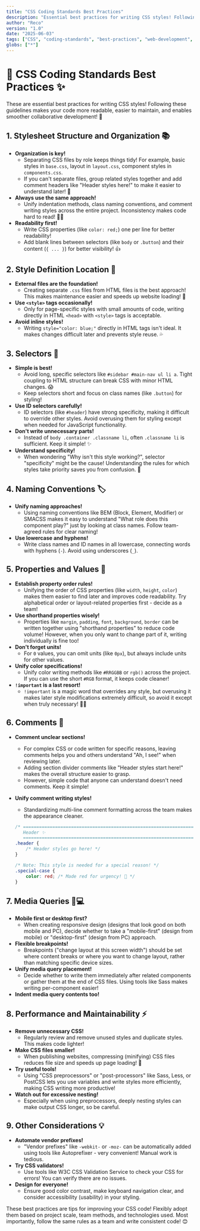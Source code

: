 ```yaml
---
title: "CSS Coding Standards Best Practices"
description: "Essential best practices for writing CSS styles! Following these guidelines makes your code more readable, easier to maintain, and enables smoother collaborative development! 🚀"
author: "Reco"
version: "1.0"
date: "2025-06-03"
tags: ["CSS", "coding-standards", "best-practices", "web-development", "stylesheets", "コーディング規約", "ベストプラクティス", "ウェブ開発", "スタイルシート"]
globs: ["*"]
---
```


# 🎨 CSS Coding Standards Best Practices ✨

These are essential best practices for writing CSS styles! Following these guidelines makes your code more readable, easier to maintain, and enables smoother collaborative development! 🚀

## 1. Stylesheet Structure and Organization 📚

*   **Organization is key!**
    *   Separating CSS files by role keeps things tidy! For example, basic styles in `base.css`, layout in `layout.css`, component styles in `components.css`.
    *   If you can't separate files, group related styles together and add comment headers like "Header styles here!" to make it easier to understand later! 👀
*   **Always use the same approach!**
    *   Unify indentation methods, class naming conventions, and comment writing styles across the entire project. Inconsistency makes code hard to read! 🙅‍♀️
*   **Readability first!**
    *   Write CSS properties (like `color: red;`) one per line for better readability!
    *   Add blank lines between selectors (like `body` or `.button`) and their content (`{ ... }`) for better visibility! 👍

## 2. Style Definition Location 📍

*   **External files are the foundation!**
    *   Creating separate `.css` files from HTML files is the best approach! This makes maintenance easier and speeds up website loading! 💨
*   **Use `<style>` tags occasionally!**
    *   Only for page-specific styles with small amounts of code, writing directly in HTML `<head>` with `<style>` tags is acceptable.
*   **Avoid inline styles!**
    *   Writing `style="color: blue;"` directly in HTML tags isn't ideal. It makes changes difficult later and prevents style reuse. 💦

## 3. Selectors 🎯

*   **Simple is best!**
    *   Avoid long, specific selectors like `#sidebar #main-nav ul li a`. Tight coupling to HTML structure can break CSS with minor HTML changes. 😱
    *   Keep selectors short and focus on class names (like `.button`) for styling!
*   **Use ID selectors carefully!**
    *   ID selectors (like `#header`) have strong specificity, making it difficult to override other styles. Avoid overusing them for styling except when needed for JavaScript functionality.
*   **Don't write unnecessary parts!**
    *   Instead of `body .container .classname li`, often `.classname li` is sufficient. Keep it simple! ✨
*   **Understand specificity!**
    *   When wondering "Why isn't this style working?", selector "specificity" might be the cause! Understanding the rules for which styles take priority saves you from confusion. 🤔

## 4. Naming Conventions 🏷️

*   **Unify naming approaches!**
    *   Using naming conventions like BEM (Block, Element, Modifier) or SMACSS makes it easy to understand "What role does this component play?" just by looking at class names. Follow team-agreed rules for clear naming!
*   **Use lowercase and hyphens!**
    *   Write class names and ID names in all lowercase, connecting words with hyphens (`-`). Avoid using underscores (`_`).

## 5. Properties and Values 🌈

*   **Establish property order rules!**
    *   Unifying the order of CSS properties (like `width`, `height`, `color`) makes them easier to find later and improves code readability. Try alphabetical order or layout-related properties first - decide as a team!
*   **Use shorthand properties wisely!**
    *   Properties like `margin`, `padding`, `font`, `background`, `border` can be written together using "shorthand properties" to reduce code volume! However, when you only want to change part of it, writing individually is fine too!
*   **Don't forget units!**
    *   For `0` values, you can omit units (like `0px`), but always include units for other values.
*   **Unify color specifications!**
    *   Unify color writing methods like `#RRGGBB` or `rgb()` across the project. If you can use the short `#RGB` format, it keeps code cleaner!
*   **`!important` is a last resort!**
    *   `!important` is a magic word that overrides any style, but overusing it makes later style modifications extremely difficult, so avoid it except when truly necessary! 🙅‍♀️

## 6. Comments 💬

*   **Comment unclear sections!**
    *   For complex CSS or code written for specific reasons, leaving comments helps you and others understand "Ah, I see!" when reviewing later.
    *   Adding section divider comments like "Header styles start here!" makes the overall structure easier to grasp.
    *   However, simple code that anyone can understand doesn't need comments. Keep it simple!
*   **Unify comment writing styles!**
    *   Standardizing multi-line comment formatting across the team makes the appearance cleaner.

    ```css
    /* ==========================================================================
       Header ✨
       ========================================================================== */
    .header {
        /* Header styles go here! */
    }

    /* Note: This style is needed for a special reason! */
    .special-case {
        color: red; /* Made red for urgency! 🚨 */
    }
    ```

## 7. Media Queries 📱💻

*   **Mobile first or desktop first?**
    *   When creating responsive design (designs that look good on both mobile and PC), decide whether to take a "mobile-first" (design from mobile) or "desktop-first" (design from PC) approach.
*   **Flexible breakpoints!**
    *   Breakpoints ("change layout at this screen width") should be set where content breaks or where you want to change layout, rather than matching specific device sizes.
*   **Unify media query placement!**
    *   Decide whether to write them immediately after related components or gather them at the end of CSS files. Using tools like Sass makes writing per-component easier!
*   **Indent media query contents too!**

## 8. Performance and Maintainability ⚡️

*   **Remove unnecessary CSS!**
    *   Regularly review and remove unused styles and duplicate styles. This makes code lighter!
*   **Make CSS files smaller!**
    *   When publishing websites, compressing (minifying) CSS files reduces file size and speeds up page loading! 🚀
*   **Try useful tools!**
    *   Using "CSS preprocessors" or "post-processors" like Sass, Less, or PostCSS lets you use variables and write styles more efficiently, making CSS writing more productive!
*   **Watch out for excessive nesting!**
    *   Especially when using preprocessors, deeply nesting styles can make output CSS longer, so be careful.

## 9. Other Considerations 💡

*   **Automate vendor prefixes!**
    *   "Vendor prefixes" like `-webkit-` or `-moz-` can be automatically added using tools like Autoprefixer - very convenient! Manual work is tedious.
*   **Try CSS validators!**
    *   Use tools like W3C CSS Validation Service to check your CSS for errors! You can verify there are no issues.
*   **Design for everyone!**
    *   Ensure good color contrast, make keyboard navigation clear, and consider accessibility (usability) in your styling.

These best practices are tips for improving your CSS code! Flexibly adopt them based on project scale, team methods, and technologies used. Most importantly, follow the same rules as a team and write consistent code! 😊